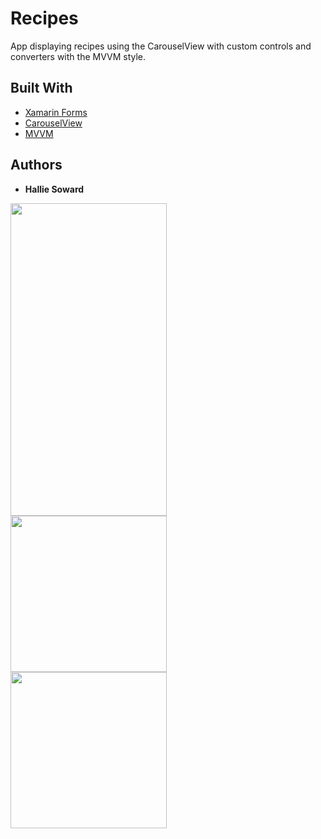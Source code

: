 # Recipes

App displaying recipes using the CarouselView with custom controls and converters with the MVVM style.

## Built With

* [Xamarin Forms](https://www.nuget.org/packages/Xamarin.Forms)
* [CarouselView](https://docs.microsoft.com/en-us/xamarin/xamarin-forms/user-interface/carouselview/)
* [MVVM](https://docs.microsoft.com/en-us/xamarin/xamarin-forms/enterprise-application-patterns/mvvm)

## Authors

* **Hallie Soward**

<img src="https://media.giphy.com/media/fxfp70vea7FSvDboFr/giphy.gif" align=left padding=0,0,10,10 height=500 width=250>
<img src="https://user-images.githubusercontent.com/54910065/77094008-d6c0ca00-69d9-11ea-872d-34de0c3f6b0a.png" width=250 align=left padding=0,0,10,10>
<img src="https://user-images.githubusercontent.com/54910065/77093970-c90b4480-69d9-11ea-9d9c-b8be99dc0715.png" width=250 align=left padding=0,10,0,10>
